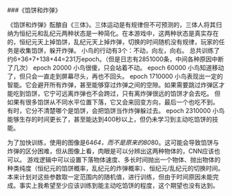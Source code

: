###《馅饼和炸弹》

《馅饼和炸弹》酝酿自《三体》。三体运动是有规律但不可预测的，三体人将其归纳为恒纪元和乱纪元两种状态是一种简化。在本游戏中，这两种状态是真实存在的，恒纪元天上掉馅饼，乱纪元天上掉炸弹，切换的时间随机没有规律，玩家的任务是收集馅饼，躲开炸弹。
小鸟的行动有3个：不动，向左，向右。
总共训练了约6+36+7+138+44=231万epoch。（但是日志有2851000条，中间各种原因中断了几次）
epoch 20000
小鸟很傻，只会站着不动。
epoch 60000
小鸟知道移动了，但只会一直走到屏幕尽头，再也不回头。
epoch 1710000
小鸟表现出一定的智能。它会避开所有炸弹，甚至能够穿过炸弹之间的空隙。如果需要跳过炸弹区才能吃到馅饼，它宁可远离炸弹也不会跨过，只有离炸弹很远的馅饼才会去吃。
但如果有很多馅饼从不同水平位置下落，它又会来回变方向，最后一个也吃不到。
有时，它分不清楚哪个是馅饼，会把馅饼当作炸弹躲过去。
epoch 2310000
小鸟能够生存的时间更长了，甚至能达到400秒以上，但仍未学习到主动吃馅饼的技能。

为了加快训练，使用的图像是64*64，而不是原来的80*80。这可能会导致馅饼与炸弹的区分困难，但从图像上看，肉眼是可以分辨出这两种物体的，CNN应该也可以。
游戏逻辑中可以设置下落物体速度、多长时间抛出一个物体、抛出物体的种类纯度（恒纪元的馅饼概率，乱纪元的炸弹概率）、恒纪元/乱纪元的切换时间。本来计划对这些参数取一定范围内的随机值，进行训练，但由于时间原因未能完成。事实上我希望至少应该训练到能主动吃馅饼的程度，这个期望也没有达到。
